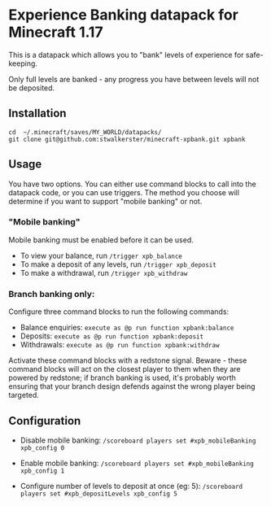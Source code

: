 # Experience Banking datapack for Minecraft 1.17

This is a datapack which allows you to "bank" levels of experience for safe-keeping.

Only full levels are banked - any progress you have between levels will not be deposited.

## Installation

```
cd  ~/.minecraft/saves/MY_WORLD/datapacks/
git clone git@github.com:stwalkerster/minecraft-xpbank.git xpbank
```

## Usage

You have two options. You can either use command blocks to call into the datapack code, or you can use triggers. The method you choose will determine if you want to support "mobile banking" or not.

### "Mobile banking"
Mobile banking must be enabled before it can be used.
* To view your balance, run `/trigger xpb_balance`
* To make a deposit of any levels, run `/trigger xpb_deposit`
* To make a withdrawal, run `/trigger xpb_withdraw`

### Branch banking only:
Configure three command blocks to run the following commands:
* Balance enquiries: `execute as @p run function xpbank:balance`
* Deposits: `execute as @p run function xpbank:deposit`
* Withdrawals: `execute as @p run function xpbank:withdraw`

Activate these command blocks with a redstone signal. Beware - these command blocks will act on the closest player to them when they are powered by redstone; if branch banking is used, it's probably worth ensuring that your branch design defends against the wrong player being targeted.

## Configuration

* Disable mobile banking: `/scoreboard players set #xpb_mobileBanking xpb_config 0`
* Enable mobile banking: `/scoreboard players set #xpb_mobileBanking xpb_config 1`

* Configure number of levels to deposit at once (eg: 5): `/scoreboard players set #xpb_depositLevels xpb_config 5`